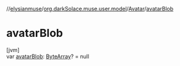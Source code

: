 //[elysianmuse](../../../index.md)/[org.darkSolace.muse.user.model](../index.md)/[Avatar](index.md)/[avatarBlob](avatar-blob.md)

# avatarBlob

[jvm]\
var [avatarBlob](avatar-blob.md): [ByteArray](https://kotlinlang.org/api/latest/jvm/stdlib/kotlin/-byte-array/index.html)? = null
